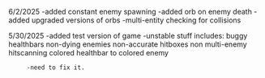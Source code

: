 6/2/2025
-added constant enemy spawning
-added orb on enemy death
-added upgraded versions of orbs
-multi-entity checking for collisions


5/30/2025
-added test version of game
         -unstable stuff includes:
         buggy healthbars
         non-dying enemies
         non-accurate hitboxes
         non multi-enemy hitscanning
         colored healthbar to colored enemy

         -need to fix it.

